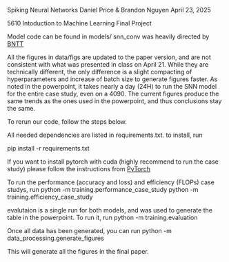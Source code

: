 Spiking Neural Networks
Daniel Price & Brandon Nguyen
April 23, 2025

5610 Intoduction to Machine Learning Final Project

Model code can be found in models/
snn_conv was heavily directed by [BNTT](https://github.com/Intelligent-Computing-Lab-Yale/BNTT-Batch-Normalization-Through-Time)

All the figures in data/figs are updated to the paper version, and are not consistent with what was presented in class on April 21.
While they are technically different, the only difference is a slight compacting of hyperparameters and increase of batch size to generate figures faster. As noted in the powerpoint, it takes
nearly a day (24H) to run the SNN model for the entire case study, even on a 4090.
The current figures produce the same trends as the ones used in the powerpoint, and thus conclusions stay the same.

To rerun our code, follow the steps below.

All needed dependencies are listed in requirements.txt. to install, run

pip install -r requirements.txt

If you want to install pytorch with cuda (highly recommend to run the case study) please follow the instructions from [PyTorch](https://pytorch.org/get-started/locally/)

To run the performance (accuracy and loss) and efficiency (FLOPs) case studys, run
python -m training.performance_case_study
python -m training.efficiency_case_study

evalutaion is a single run for both models, and was used to generate the table in the powerpoint. To run it, run
python -m training.evaluation

Once all data has been generated, you can run
python -m data_processing.generate_figures

This will generate all the figures in the final paper.